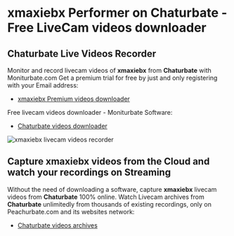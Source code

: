 # xmaxiebx Performer on Chaturbate - Free LiveCam videos downloader

## Chaturbate Live Videos Recorder

Monitor and record livecam videos of **xmaxiebx** from **Chaturbate** with Moniturbate.com
Get a premium trial for free by just and only registering with your Email address:
* [xmaxiebx Premium videos downloader](https://moniturbate.com/request-demo-licence-key.html)

Free livecam videos downloader - Moniturbate Software:
* [Chaturbate videos downloader](https://moniturbate.com/moniturbate-download-software.html)

![xmaxiebx livecam videos recorder](https://peachurnet.com/templates/moniturbate-software.png)


## Capture xmaxiebx videos from the Cloud and watch your recordings on Streaming

Without the need of downloading a software, capture **xmaxiebx** livecam videos from **Chaturbate** 100% online.
Watch Livecam archives from **Chaturbate** unlimitedly from thousands of existing recordings, only on Peachurbate.com and its websites network:
* [Chaturbate videos archives](https://peachurnet.com/)